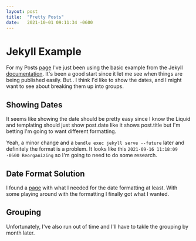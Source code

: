 ```yaml
---
layout: post
title:  "Pretty Posts"
date:   2021-10-01 09:11:34 -0600
---
```


# Jekyll Example
For my Posts [page](https://assumeforsimplicity.com/posts/) I've just been using the basic example from the Jekyll [documentation](https://jekyllrb.com/docs/posts/#:~:text=Creating%20an-,index%20of%20posts,-on%20another%20page). It's been a good start since it let me see when things are being published easily. But.. I think I'd like to show the dates, and I might want to see about breaking them up into groups.  

## Showing Dates
It seems like showing the date should be pretty easy since I know the Liquid and templating should just show post.date like it shows post.title but I'm betting I'm going to want different formatting.  

Yeah, a minor change and a ```bundle exec jekyll serve --future``` later and definitely the format is a problem. It looks like this ```2021-09-16 11:18:09 -0500 Reorganizing``` so I'm going to need to do some research.  

## Date Format Solution
I found a [page](https://help.looker.com/hc/en-us/articles/360023800253-Easy-Date-Formatting-with-Liquid) with what I needed for the date formatting at least. With some playing around with the formatting I finally got what I wanted.  

## Grouping
Unfortunately, I've also run out of time and I'll have to takle the grouping by month later.  
